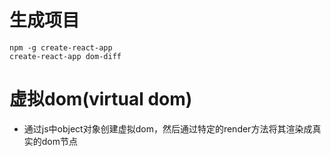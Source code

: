 # 生成项目
  ```
  npm -g create-react-app
  create-react-app dom-diff
  ```
# 虚拟dom(virtual dom)
  - 通过js中object对象创建虚拟dom，然后通过特定的render方法将其渲染成真实的dom节点